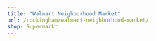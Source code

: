 ```yaml
---
title: "Walmart Neighborhood Market"
url: /rockingham/walmart-neighborhood-market/
shop: Supermarkt
---
```

